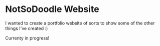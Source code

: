 # NotSoDoodle Website

I wanted to create a portfolio website of sorts to show some of the other things I've created :)

Currenty in progress!
